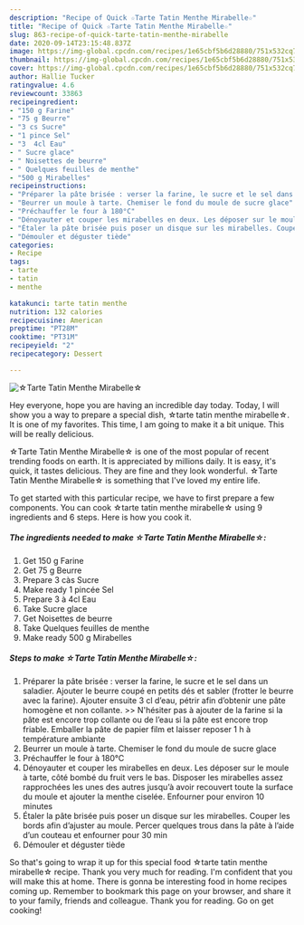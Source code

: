 ```yaml
---
description: "Recipe of Quick ☆Tarte Tatin Menthe Mirabelle☆"
title: "Recipe of Quick ☆Tarte Tatin Menthe Mirabelle☆"
slug: 863-recipe-of-quick-tarte-tatin-menthe-mirabelle
date: 2020-09-14T23:15:48.837Z
image: https://img-global.cpcdn.com/recipes/1e65cbf5b6d28880/751x532cq70/☆tarte-tatin-menthe-mirabelle☆-photo-principale-de-la-recette.jpg
thumbnail: https://img-global.cpcdn.com/recipes/1e65cbf5b6d28880/751x532cq70/☆tarte-tatin-menthe-mirabelle☆-photo-principale-de-la-recette.jpg
cover: https://img-global.cpcdn.com/recipes/1e65cbf5b6d28880/751x532cq70/☆tarte-tatin-menthe-mirabelle☆-photo-principale-de-la-recette.jpg
author: Hallie Tucker
ratingvalue: 4.6
reviewcount: 33863
recipeingredient:
- "150 g Farine"
- "75 g Beurre"
- "3 cs Sucre"
- "1 pince Sel"
- "3  4cl Eau"
- " Sucre glace"
- " Noisettes de beurre"
- " Quelques feuilles de menthe"
- "500 g Mirabelles"
recipeinstructions:
- "Préparer la pâte brisée : verser la farine, le sucre et le sel dans un saladier. Ajouter le beurre coupé en petits dés et sabler (frotter le beurre avec la farine). Ajouter ensuite 3 cl d’eau, pétrir afin d’obtenir une pâte homogène et non collante. &gt;&gt; N&#39;hésiter pas à ajouter de la farine si la pâte est encore trop collante ou de l’eau si la pâte est encore trop friable. Emballer la pâte de papier film et laisser reposer 1 h à température ambiante"
- "Beurrer un moule à tarte. Chemiser le fond du moule de sucre glace"
- "Préchauffer le four à 180°C"
- "Dénoyauter et couper les mirabelles en deux. Les déposer sur le moule à tarte, côté bombé du fruit vers le bas. Disposer les mirabelles assez rapprochées les unes des autres jusqu’à avoir recouvert toute la surface du moule et ajouter la menthe ciselée. Enfourner pour environ 10 minutes"
- "Étaler la pâte brisée puis poser un disque sur les mirabelles. Couper les bords afin d’ajuster au moule. Percer quelques trous dans la pâte à l’aide d’un couteau et enfourner pour 30 min"
- "Démouler et déguster tiède"
categories:
- Recipe
tags:
- tarte
- tatin
- menthe

katakunci: tarte tatin menthe 
nutrition: 132 calories
recipecuisine: American
preptime: "PT28M"
cooktime: "PT31M"
recipeyield: "2"
recipecategory: Dessert

---
```



![☆Tarte Tatin Menthe Mirabelle☆](https://img-global.cpcdn.com/recipes/1e65cbf5b6d28880/751x532cq70/☆tarte-tatin-menthe-mirabelle☆-photo-principale-de-la-recette.jpg)

Hey everyone, hope you are having an incredible day today. Today, I will show you a way to prepare a special dish, ☆tarte tatin menthe mirabelle☆. It is one of my favorites. This time, I am going to make it a bit unique. This will be really delicious.

☆Tarte Tatin Menthe Mirabelle☆ is one of the most popular of recent trending foods on earth. It is appreciated by millions daily. It is easy, it's quick, it tastes delicious. They are fine and they look wonderful. ☆Tarte Tatin Menthe Mirabelle☆ is something that I've loved my entire life.




To get started with this particular recipe, we have to first prepare a few components. You can cook ☆tarte tatin menthe mirabelle☆ using 9 ingredients and 6 steps. Here is how you cook it.

<!--inarticleads1-->

##### The ingredients needed to make ☆Tarte Tatin Menthe Mirabelle☆:

1. Get 150 g Farine
1. Get 75 g Beurre
1. Prepare 3 càs Sucre
1. Make ready 1 pincée Sel
1. Prepare 3 à 4cl Eau
1. Take  Sucre glace
1. Get  Noisettes de beurre
1. Take  Quelques feuilles de menthe
1. Make ready 500 g Mirabelles




<!--inarticleads2-->

##### Steps to make ☆Tarte Tatin Menthe Mirabelle☆:

1. Préparer la pâte brisée : verser la farine, le sucre et le sel dans un saladier. Ajouter le beurre coupé en petits dés et sabler (frotter le beurre avec la farine). Ajouter ensuite 3 cl d’eau, pétrir afin d’obtenir une pâte homogène et non collante. &gt;&gt; N&#39;hésiter pas à ajouter de la farine si la pâte est encore trop collante ou de l’eau si la pâte est encore trop friable. Emballer la pâte de papier film et laisser reposer 1 h à température ambiante
1. Beurrer un moule à tarte. Chemiser le fond du moule de sucre glace
1. Préchauffer le four à 180°C
1. Dénoyauter et couper les mirabelles en deux. Les déposer sur le moule à tarte, côté bombé du fruit vers le bas. Disposer les mirabelles assez rapprochées les unes des autres jusqu’à avoir recouvert toute la surface du moule et ajouter la menthe ciselée. Enfourner pour environ 10 minutes
1. Étaler la pâte brisée puis poser un disque sur les mirabelles. Couper les bords afin d’ajuster au moule. Percer quelques trous dans la pâte à l’aide d’un couteau et enfourner pour 30 min
1. Démouler et déguster tiède




So that's going to wrap it up for this special food ☆tarte tatin menthe mirabelle☆ recipe. Thank you very much for reading. I'm confident that you will make this at home. There is gonna be interesting food in home recipes coming up. Remember to bookmark this page on your browser, and share it to your family, friends and colleague. Thank you for reading. Go on get cooking!
